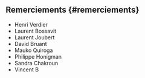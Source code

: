 ## Remerciements {#remerciements}

- Henri Verdier
- Laurent Bossavit
- Laurent Joubert
- David Bruant
- Mauko Quiroga
- Philippe Honigman
- Sandra Chakroun
- Vincent B
